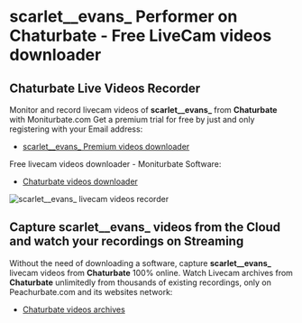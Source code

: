# scarlet__evans_ Performer on Chaturbate - Free LiveCam videos downloader

## Chaturbate Live Videos Recorder

Monitor and record livecam videos of **scarlet__evans_** from **Chaturbate** with Moniturbate.com
Get a premium trial for free by just and only registering with your Email address:
* [scarlet__evans_ Premium videos downloader](https://moniturbate.com/request-demo-licence-key.html)

Free livecam videos downloader - Moniturbate Software:
* [Chaturbate videos downloader](https://moniturbate.com/moniturbate-download-software.html)

![scarlet__evans_ livecam videos recorder](https://peachurnet.com/templates/moniturbate-software.png)


## Capture scarlet__evans_ videos from the Cloud and watch your recordings on Streaming

Without the need of downloading a software, capture **scarlet__evans_** livecam videos from **Chaturbate** 100% online.
Watch Livecam archives from **Chaturbate** unlimitedly from thousands of existing recordings, only on Peachurbate.com and its websites network:
* [Chaturbate videos archives](https://peachurnet.com/)